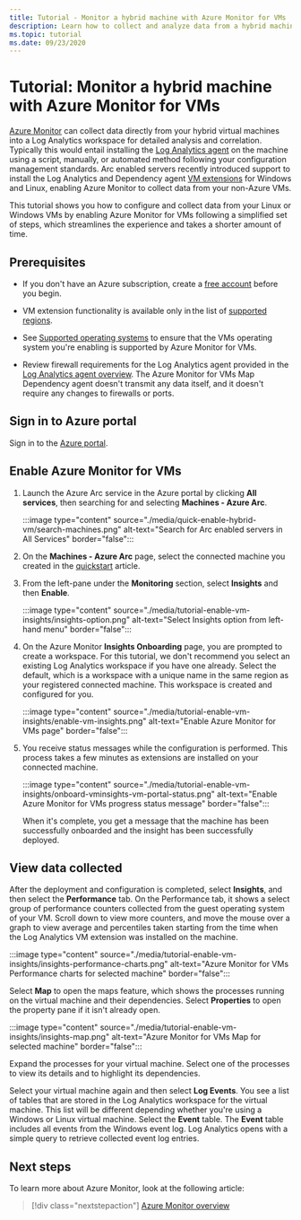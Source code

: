 ```yaml
---
title: Tutorial - Monitor a hybrid machine with Azure Monitor for VMs
description: Learn how to collect and analyze data from a hybrid machine in Azure Monitor.
ms.topic: tutorial
ms.date: 09/23/2020
---
```


# Tutorial: Monitor a hybrid machine with Azure Monitor for VMs

[Azure Monitor](../overview.md) can collect data directly from your hybrid virtual machines into a Log Analytics workspace for detailed analysis and correlation. Typically this would entail installing the [Log Analytics agent](../../../azure-monitor/platform/agents-overview.md#log-analytics-agent) on the machine using a script, manually, or automated method following your configuration management standards. Arc enabled servers recently introduced support to install the Log Analytics and Dependency agent [VM extensions](../manage-vm-extensions.md) for Windows and Linux, enabling Azure Monitor to collect data from your non-Azure VMs.

This tutorial shows you how to configure and collect data from your Linux or Windows VMs by enabling Azure Monitor for VMs following a simplified set of steps, which streamlines the experience and takes a shorter amount of time.  

## Prerequisites

* If you don't have an Azure subscription, create a [free account](https://azure.microsoft.com/free/?WT.mc_id=A261C142F) before you begin.

* VM extension functionality is available only in the list of [supported regions](../overview.md#supported-regions).

* See [Supported operating systems](../../../azure-monitor/insights/vminsights-enable-overview.md#supported-operating-systems) to ensure that the VMs operating system you're enabling is supported by Azure Monitor for VMs.

* Review firewall requirements for the Log Analytics agent provided in the [Log Analytics agent overview](../../../azure-monitor/platform/log-analytics-agent.md#network-requirements). The Azure Monitor for VMs Map Dependency agent doesn't transmit any data itself, and it doesn't require any changes to firewalls or ports.

## Sign in to Azure portal

Sign in to the [Azure portal](https://portal.azure.com).

## Enable Azure Monitor for VMs

1. Launch the Azure Arc service in the Azure portal by clicking **All services**, then searching for and selecting **Machines - Azure Arc**.

    :::image type="content" source="./media/quick-enable-hybrid-vm/search-machines.png" alt-text="Search for Arc enabled servers in All Services" border="false":::

1. On the **Machines - Azure Arc** page, select the connected machine you created in the [quickstart](quick-enable-hybrid-vm.md) article.

1. From the left-pane under the **Monitoring** section, select **Insights** and then **Enable**.

    :::image type="content" source="./media/tutorial-enable-vm-insights/insights-option.png" alt-text="Select Insights option from left-hand menu" border="false":::

1. On the Azure Monitor **Insights Onboarding** page, you are prompted to create a workspace. For this tutorial, we don't recommend you select an existing Log Analytics workspace if you have one already. Select the default, which is a workspace with a unique name in the same region as your registered connected machine. This workspace is created and configured for you.

    :::image type="content" source="./media/tutorial-enable-vm-insights/enable-vm-insights.png" alt-text="Enable Azure Monitor for VMs page" border="false":::

1. You receive status messages while the configuration is performed. This process takes a few minutes as extensions are installed on your connected machine.

    :::image type="content" source="./media/tutorial-enable-vm-insights/onboard-vminsights-vm-portal-status.png" alt-text="Enable Azure Monitor for VMs progress status message" border="false":::

    When it's complete, you get a message that the machine has been successfully onboarded and the insight has been successfully deployed.

## View data collected

After the deployment and configuration is completed, select **Insights**, and then select the **Performance** tab. On the Performance tab, it shows a select group of performance counters collected from the guest operating system of your VM. Scroll down to view more counters, and move the mouse over a graph to view average and percentiles taken starting from the time when the Log Analytics VM extension was installed on the machine.

:::image type="content" source="./media/tutorial-enable-vm-insights/insights-performance-charts.png" alt-text="Azure Monitor for VMs Performance charts for selected machine" border="false":::

Select **Map** to open the maps feature, which shows the processes running on the virtual machine and their dependencies. Select **Properties** to open the property pane if it isn't already open.

:::image type="content" source="./media/tutorial-enable-vm-insights/insights-map.png" alt-text="Azure Monitor for VMs Map for selected machine" border="false":::

Expand the processes for your virtual machine. Select one of the processes to view its details and to highlight its dependencies.

Select your virtual machine again and then select **Log Events**. You see a list of tables that are stored in the Log Analytics workspace for the virtual machine. This list will be different depending whether you're using a Windows or Linux virtual machine. Select the **Event** table. The **Event** table includes all events from the Windows event log. Log Analytics opens with a simple query to retrieve collected event log entries.

## Next steps

To learn more about Azure Monitor, look at the following article:

> [!div class="nextstepaction"]
> [Azure Monitor overview](../../../azure-monitor/overview.md)